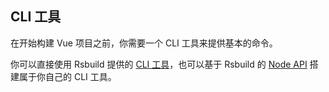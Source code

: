 ## CLI 工具

在开始构建 Vue 项目之前，你需要一个 CLI 工具来提供基本的命令。

你可以直接使用 Rsbuild 提供的 [CLI 工具](/guide/basic/builder-cli)，也可以基于 Rsbuild 的 [Node API](/api/builder-core) 搭建属于你自己的 CLI 工具。
